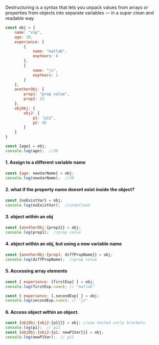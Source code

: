 Destructuring is a syntax that lets you unpack values from arrays or properties from objects into separate variables — in a super clean and readable way.

```js
const obj = {
    name: "vip",
    age: 30,
    experience: [
        {
            name: "matlab",
            expYears: 8
        },
        {
            name: "js",
            expYears: 1
        }
    ],
    anotherObj: {
        prop1: "prop value",
        prop2: 23
    },
    objObj: {
        obj2: {
            p1: "p11",
            p2: 45
        }
    }
}

const {age} = obj;
console.log(age);  //30
```

#### 1. Assign to a different variable name

```js
const {age: newVarName} = obj;
console.log(newVarName);  //30
```

#### 2. what if the property name doesnt exist inside the object?

```js
const {noExistVar} = obj;
console.log(noExistVar);  //undefined
```

#### 3. object within an obj

```js
const {anotherObj:{prop1}} = obj;
console.log(prop1);  //prop value
```

#### 4. object within an obj, but using a new variable name

```js
const {anotherObj:{prop1: diffPropName}} = obj;
console.log(diffPropName);  //prop value
```

#### 5. Accessing array elements

```js
const { experience: [firstExp] } = obj;
console.log(firstExp.name); // "matlab"

const { experience: [,secondExp] } = obj;
console.log(secondExp.name); // "js"
```

#### 6. Access object within an object.

```js
const {objObj:{obj2:{p1}}} = obj; //use nested curly brackets.
console.log(p1);  // p11
const {objObj:{obj2:{p1: newP1Var}}} = obj;
console.log(newP1Var);  // p11
```
